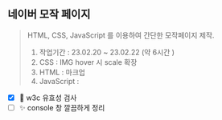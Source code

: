 ## 네이버 모작 페이지
> HTML, CSS, JavaScript 를 이용하여 간단한 모작페이지 제작.<br>
> 1. 작업기간 : 23.02.20 ~ 23.02.22 (약 6시간 )<br>
> 3. CSS : IMG hover 시 scale 확장<br>
> 2. HTML : 마크업<br>
> 4. JavaScript :<br>

- [x] :monocle_face: w3c 유효성 검사 <br>
- [ ] :sparkles: console 창 깔끔하게 정리 
